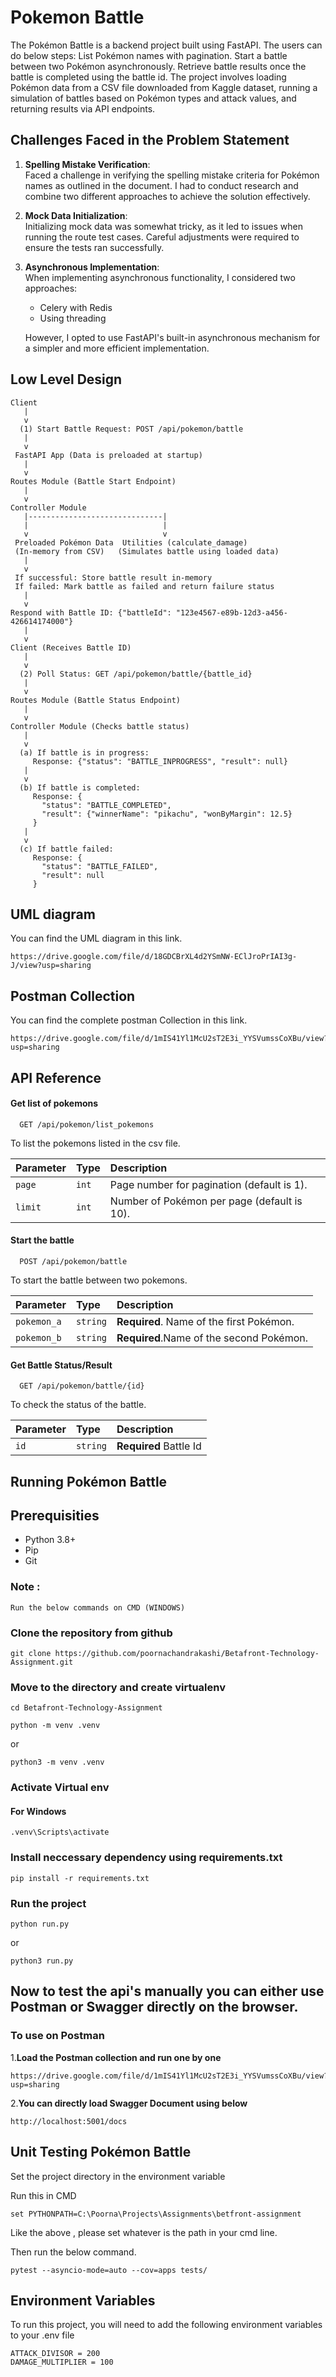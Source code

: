 
# Pokemon Battle

The Pokémon Battle is a backend project built using FastAPI. The users can do below steps:
List Pokémon names with pagination.
Start a battle between two Pokémon asynchronously.
Retrieve battle results once the battle is completed using the battle id.
The project involves loading Pokémon data from a CSV file downloaded from Kaggle dataset, running a simulation of battles based on Pokémon types and attack values, and returning results via API endpoints.


## Challenges Faced in the Problem Statement

1. **Spelling Mistake Verification**:  
   Faced a challenge in verifying the spelling mistake criteria for Pokémon names as outlined in the document. I had to conduct research and combine two different approaches to achieve the solution effectively.

2. **Mock Data Initialization**:  
   Initializing mock data was somewhat tricky, as it led to issues when running the route test cases. Careful adjustments were required to ensure the tests ran successfully.

3. **Asynchronous Implementation**:  
   When implementing asynchronous functionality, I considered two approaches: 
   - Celery with Redis
   - Using threading
  
   However, I opted to use FastAPI's built-in asynchronous mechanism for a simpler and more efficient implementation.



## Low Level Design
```
Client
   |
   v
  (1) Start Battle Request: POST /api/pokemon/battle
   |
   v
 FastAPI App (Data is preloaded at startup)
   |
   v
Routes Module (Battle Start Endpoint)
   |
   v
Controller Module
   |------------------------------|
   |                              |
   v                              v
 Preloaded Pokémon Data  Utilities (calculate_damage)
 (In-memory from CSV)   (Simulates battle using loaded data)
   |
   v
 If successful: Store battle result in-memory
 If failed: Mark battle as failed and return failure status
   |
   v
Respond with Battle ID: {"battleId": "123e4567-e89b-12d3-a456-426614174000"}
   |
   v
Client (Receives Battle ID)
   |
   v
  (2) Poll Status: GET /api/pokemon/battle/{battle_id}
   |
   v
Routes Module (Battle Status Endpoint)
   |
   v
Controller Module (Checks battle status)
   |
   v
  (a) If battle is in progress:
     Response: {"status": "BATTLE_INPROGRESS", "result": null}
   |
   v
  (b) If battle is completed:
     Response: {
       "status": "BATTLE_COMPLETED",
       "result": {"winnerName": "pikachu", "wonByMargin": 12.5}
     }
   |
   v
  (c) If battle failed:
     Response: {
       "status": "BATTLE_FAILED",
       "result": null
     }

```


## UML diagram
You can find the UML diagram in this link.

```
https://drive.google.com/file/d/18GDCBrXL4d2YSmNW-EClJroPrIAI3g-J/view?usp=sharing
```


## Postman Collection
You can find the complete postman Collection in this link.

```
https://drive.google.com/file/d/1mIS41Yl1McU2sT2E3i_YYSVumssCoXBu/view?usp=sharing
```


## API Reference

#### Get list of pokemons

```http
  GET /api/pokemon/list_pokemons
```

To list the pokemons listed in the csv file.

| Parameter | Type     | Description                |
| :-------- | :------- | :------------------------- |
| `page` | `int` | Page number for pagination (default is 1). |
| `limit`| `int` | Number of Pokémon per page (default is 10).|

#### Start the battle

```http
  POST /api/pokemon/battle
```
To start the battle between two pokemons.

| Parameter | Type     | Description                       |
| :-------- | :------- | :-------------------------------- |
| `pokemon_a`      | `string` | **Required**. Name of the first Pokémon. |
|`pokemon_b`|`string`|**Required**.Name of the second Pokémon.|

#### Get Battle Status/Result

```http
  GET /api/pokemon/battle/{id}
```
To check the status of the battle. 

| Parameter | Type     | Description                |
| :-------- | :------- | :------------------------- |
| `id` | `string` |**Required** Battle Id |


## Running Pokémon Battle

## Prerequisities
* Python 3.8+
* Pip
* Git

### Note :
```
Run the below commands on CMD (WINDOWS)
```


### Clone the repository from github

```
git clone https://github.com/poornachandrakashi/Betafront-Technology-Assignment.git
```
### Move to the directory and create virtualenv

```
cd Betafront-Technology-Assignment
```

```
python -m venv .venv
```
or 

```
python3 -m venv .venv
```

### Activate Virtual env

#### For Windows
```
.venv\Scripts\activate
```

### Install neccessary dependency using requirements.txt

```
pip install -r requirements.txt
```


### Run the project

```
python run.py
```

or 

```
python3 run.py
```


## Now to test the api's manually you can either use Postman or Swagger directly on the browser.

### To use on Postman
1.**Load the Postman collection and run one by one**
```
https://drive.google.com/file/d/1mIS41Yl1McU2sT2E3i_YYSVumssCoXBu/view?usp=sharing
```

2.**You can directly load Swagger Document using below**
```
http://localhost:5001/docs
```


## Unit Testing Pokémon Battle

Set the project directory in the environment variable

Run this in CMD
```
set PYTHONPATH=C:\Poorna\Projects\Assignments\betfront-assignment
```

Like the above , please set whatever is the path in your cmd line.


Then run the below command.


```
pytest --asyncio-mode=auto --cov=apps tests/
```


## Environment Variables

To run this project, you will need to add the following environment variables to your .env file

```
ATTACK_DIVISOR = 200
DAMAGE_MULTIPLIER = 100
```


